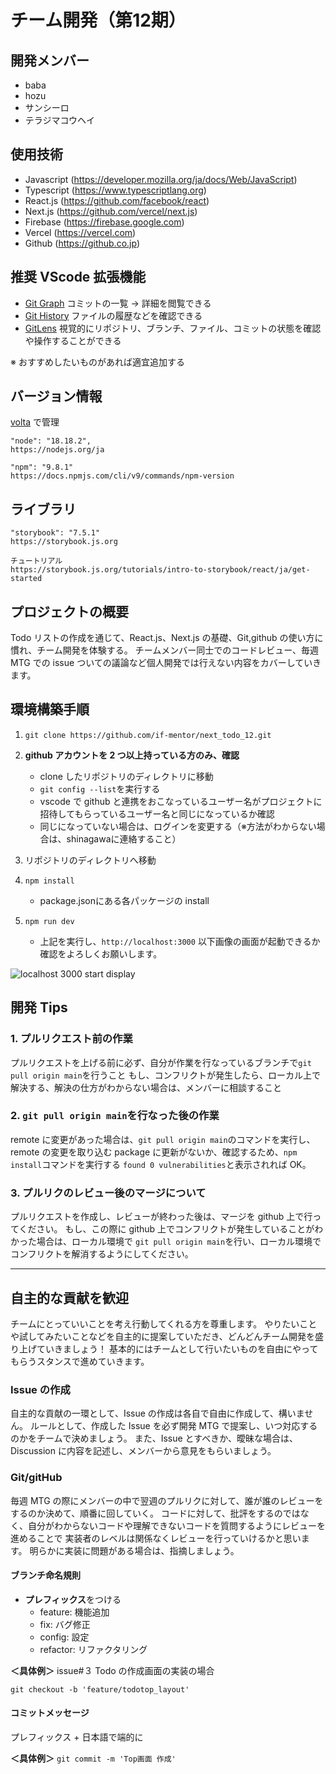 # チーム開発（第12期）
## 開発メンバー
  - baba
  - hozu
  - サンシーロ
  - テラジマコウヘイ
  
## 使用技術
- Javascript (https://developer.mozilla.org/ja/docs/Web/JavaScript)
- Typescript (https://www.typescriptlang.org)
- React.js (https://github.com/facebook/react)
- Next.js (https://github.com/vercel/next.js)
- Firebase (https://firebase.google.com)
- Vercel (https://vercel.com)
- Github (https://github.co.jp)

## 推奨 VScode 拡張機能
- [Git Graph](https://marketplace.visualstudio.com/items?itemName=mhutchie.git-graph&ssr=false#qna) コミットの一覧 → 詳細を閲覧できる
- [Git History](https://marketplace.visualstudio.com/items?itemName=donjayamanne.githistory) ファイルの履歴などを確認できる
- [GitLens](https://marketplace.visualstudio.com/items?itemName=eamodio.gitlens) 視覚的にリポジトリ、ブランチ、ファイル、コミットの状態を確認や操作することができる

※ おすすめしたいものがあれば適宜追加する

## バージョン情報
[volta](https://volta.sh) で管理

```
"node": "18.18.2",
https://nodejs.org/ja

"npm": "9.8.1"
https://docs.npmjs.com/cli/v9/commands/npm-version
```

## ライブラリ
```
"storybook": "7.5.1"
https://storybook.js.org

チュートリアル
https://storybook.js.org/tutorials/intro-to-storybook/react/ja/get-started
```

## プロジェクトの概要
Todo リストの作成を通じて、React.js、Next.js の基礎、Git,github の使い方に慣れ、チーム開発を体験する。
チームメンバー同士でのコードレビュー、毎週 MTG での issue ついての議論など個人開発では行えない内容をカバーしていきます。

## 環境構築手順
1. `git clone https://github.com/if-mentor/next_todo_12.git`

2. **github アカウントを 2 つ以上持っている方のみ、確認**
   - clone したリポジトリのディレクトリに移動
   - `git config --list`を実行する
   - vscode で github と連携をおこなっているユーザー名がプロジェクトに招待してもらっているユーザー名と同じになっているか確認
   - 同じになっていない場合は、ログインを変更する（※方法がわからない場合は、shinagawaに連絡すること）

3. リポジトリのディレクトリへ移動

4. `npm install`
    - package.jsonにある各パッケージの install
    
5. `npm run dev`
   - 上記を実行し、`http://localhost:3000` 以下画像の画面が起動できるか確認をよろしくお願いします。

![localhost 3000 start display](https://github.com/if-mentor/next_todo_12/assets/119676984/691fb3e0-b3f3-4264-a455-8800ffa60b03)

## 開発 Tips

### 1. プルリクエスト前の作業
プルリクエストを上げる前に必ず、自分が作業を行なっているブランチで`git pull origin main`を行うこと
もし、コンフリクトが発生したら、ローカル上で解決する、解決の仕方がわからない場合は、メンバーに相談すること

### 2. `git pull origin main`を行なった後の作業
remote に変更があった場合は、`git pull origin main`のコマンドを実行し、remote の変更を取り込む
package に更新がないか、確認するため、`npm install`コマンドを実行する
`found 0 vulnerabilities`と表示されれば OK。

### 3. プルリクのレビュー後のマージについて
プルリクエストを作成し、レビューが終わった後は、マージを github 上で行ってください。
もし、この際に github 上でコンフリクトが発生していることがわかった場合は、ローカル環境で
`git pull origin main`を行い、ローカル環境でコンフリクトを解消するようにしてください。

---

## 自主的な貢献を歓迎
チームにとっていいことを考え行動してくれる方を尊重します。
やりたいことや試してみたいことなどを自主的に提案していただき、どんどんチーム開発を盛り上げていきましょう！
基本的にはチームとして行いたいものを自由にやってもらうスタンスで進めていきます。

### Issue の作成
自主的な貢献の一環として、Issue の作成は各自で自由に作成して、構いません。
ルールとして、作成した Issue を必ず開発 MTG で提案し、いつ対応するのかをチームで決めましょう。
また、Issue とすべきか、曖昧な場合は、Discussion に内容を記述し、メンバーから意見をもらいましょう。

### Git/gitHub
毎週 MTG の際にメンバーの中で翌週のプルリクに対して、誰が誰のレビューをするのか決めて、順番に回していく。
コードに対して、批評をするのではなく、自分がわからないコードや理解できないコードを質問するようにレビューを進めることで
実装者のレベルは関係なくレビューを行っていけるかと思います。
明らかに実装に問題がある場合は、指摘しましょう。

#### ブランチ命名規則
- **プレフィックス**をつける
  - feature: 機能追加
  - fix: バグ修正
  - config: 設定
  - refactor: リファクタリング

**＜具体例＞**
issue#３ Todo の作成画面の実装の場合

`git checkout -b 'feature/todotop_layout'`

#### コミットメッセージ
プレフィックス + 日本語で端的に

**＜具体例＞**
`git commit -m 'Top画面 作成' `
